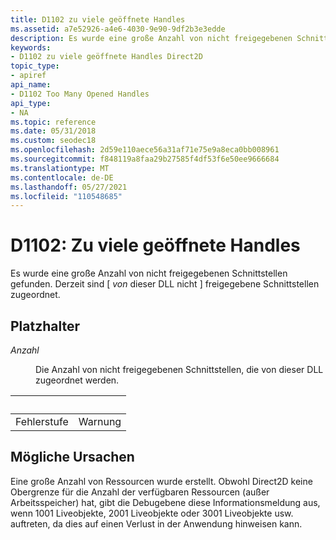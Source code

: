 ```yaml
---
title: D1102 zu viele geöffnete Handles
ms.assetid: a7e52926-a4e6-4030-9e90-9df2b3e3edde
description: Es wurde eine große Anzahl von nicht freigegebenen Schnittstellen gefunden. Derzeit sind von dieser DLL nicht freigegebene Schnittstellen zugeordnet.
keywords:
- D1102 zu viele geöffnete Handles Direct2D
topic_type:
- apiref
api_name:
- D1102 Too Many Opened Handles
api_type:
- NA
ms.topic: reference
ms.date: 05/31/2018
ms.custom: seodec18
ms.openlocfilehash: 2d59e110aece56a31af71e75e9a8eca0bb008961
ms.sourcegitcommit: f848119a8faa29b27585f4df53f6e50ee9666684
ms.translationtype: MT
ms.contentlocale: de-DE
ms.lasthandoff: 05/27/2021
ms.locfileid: "110548685"
---
```

# <a name="d1102-too-many-opened-handles"></a>D1102: Zu viele geöffnete Handles

Es wurde eine große Anzahl von nicht freigegebenen Schnittstellen gefunden. Derzeit sind \[ *von* dieser DLL nicht \] freigegebene Schnittstellen zugeordnet.

## <a name="placeholders"></a>Platzhalter

<dl> <dt>

<span id="number"></span><span id="NUMBER"></span>*Anzahl*
</dt> <dd>

Die Anzahl von nicht freigegebenen Schnittstellen, die von dieser DLL zugeordnet werden.

</dd> </dl> 

| &nbsp;      |  &nbsp; |
|-------------|---------|
| Fehlerstufe | Warnung |



 

## <a name="possible-causes"></a>Mögliche Ursachen

Eine große Anzahl von Ressourcen wurde erstellt. Obwohl Direct2D keine Obergrenze für die Anzahl der verfügbaren Ressourcen (außer Arbeitsspeicher) hat, gibt die Debugebene diese Informationsmeldung aus, wenn 1001 Liveobjekte, 2001 Liveobjekte oder 3001 Liveobjekte usw. auftreten, da dies auf einen Verlust in der Anwendung hinweisen kann.

 

 




